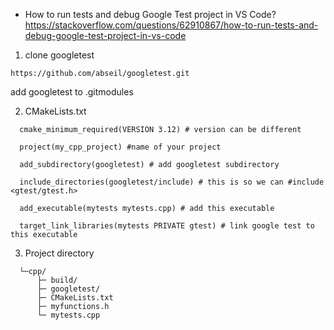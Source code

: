 

- How to run tests and debug Google Test project in VS Code?
https://stackoverflow.com/questions/62910867/how-to-run-tests-and-debug-google-test-project-in-vs-code



1. clone googletest
```
https://github.com/abseil/googletest.git
```
add googletest to .gitmodules


2. CMakeLists.txt
```
  cmake_minimum_required(VERSION 3.12) # version can be different

  project(my_cpp_project) #name of your project

  add_subdirectory(googletest) # add googletest subdirectory

  include_directories(googletest/include) # this is so we can #include <gtest/gtest.h>

  add_executable(mytests mytests.cpp) # add this executable

  target_link_libraries(mytests PRIVATE gtest) # link google test to this executable
```

3. Project directory
```
  └─cpp/
      ├─ build/
      ├─ googletest/
      ├─ CMakeLists.txt
      ├─ myfunctions.h
      └─ mytests.cpp
```